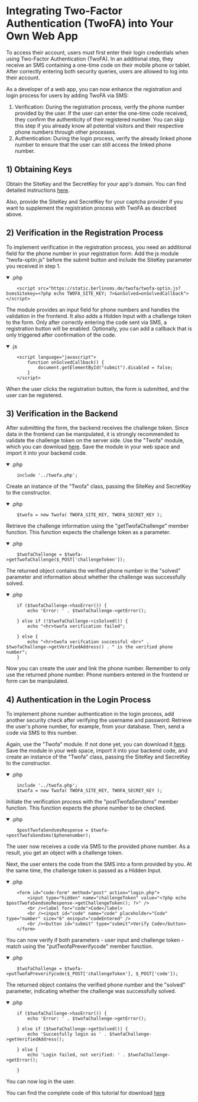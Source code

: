 
# Integrating Two-Factor Authentication (TwoFA) into Your Own Web App

To access their account, users must first enter their login credentials when using Two-Factor Authentication (TwoFA). In an additional step, they receive an SMS containing a one-time code on their mobile phone or tablet. After correctly entering both security queries, users are allowed to log into their account.

As a developer of a web app, you can now enhance the registration and login process for users by adding TwoFA via SMS:
1)	Verification: During the registration process, verify the phone number provided by the user. If the user can enter the one-time code received, they confirm the authenticity of their registered number. You can skip this step if you already know all potential visitors and their respective phone numbers through other processes.
2)	Authentication: During the login process, verify the already linked phone number to ensure that the user can still access the linked phone number.
		
## 1) Obtaining Keys

Obtain the SiteKey and the SecretKey for your app's domain. You can find detailed instructions [here](https://www.berlinsms.de/fuer-entwickler/dokumentation/sitekey-secretkey-generieren/). 

Also, provide the SiteKey and SecretKey for your captcha provider if you want to supplement the registration process with TwoFA as described above.

## 2) Verification in the Registration Process

To implement verification in the registration process, you need an additional field for the phone number in your registration form. Add the js module "twofa-optin.js" before the submit button and include the SiteKey parameter you received in step 1.

<div class="tabs">
<details open><summary>.php</summary>

``` { .php }
    <script src="https://static.berlinsms.de/twofa/twofa-optin.js?bsmsSitekey=<?php echo TWOFA_SITE_KEY; ?>&onSolved=onSolvedCallback"></script>
```

</details>
</div>

The module provides an input field for phone numbers and handles the validation in the frontend. It also adds a Hidden Input with a challenge token to the form. Only after correctly entering the code sent via SMS, a registration button will be enabled. Optionally, you can add a callback that is only triggered after confirmation of the code.

<div class="tabs">
<details open><summary>.js</summary>

``` { .js }
	<script language="javascript">
		function onSolvedCallback() {
			document.getElementById("submit").disabled = false;
		}
	</script>
```

</details>
</div>

When the user clicks the registration button, the form is submitted, and the user can be registered.

## 3) Verification in the Backend

After submitting the form, the backend receives the challenge token. Since data in the frontend can be manipulated, it is strongly recommended to validate the challenge token on the server side. Use the "Twofa" module, which you can download [here](https://static.berlinsms.de/twofa/twofa.zip). Save the module in your web space and import it into your backend code.

<div class="tabs">
<details open><summary>.php</summary>

``` { .php }
	include '../twofa.php';
```

</details>
</div>

Create an instance of the "Twofa" class, passing the SiteKey and SecretKey to the constructor.

<div class="tabs">
<details open><summary>.php</summary>

``` { .php }
	$twofa = new Twofa( TWOFA_SITE_KEY, TWOFA_SECRET_KEY );
```

</details>
</div>

Retrieve the challenge information using the "getTwofaChallenge" member function. This function expects the challenge token as a parameter.

<div class="tabs">
<details open><summary>.php</summary>

``` { .php }
	$twofaChallenge = $twofa->getTwofaChallenge($_POST['challengeToken']);
```

</details>
</div>

The returned object contains the verified phone number in the "solved" parameter and information about whether the challenge was successfully solved.

<div class="tabs">
<details open><summary>.php</summary>

``` { .php }
	if ($twofaChallenge->hasError()) {
		echo 'Error: ' . $twofaChallenge->getError();

	} else if (!$twofaChallenge->isSolved()) {
		echo "<hr>twofa verification failed";

	} else {
		echo "<hr>twofa verifcation successful <br>" . $twofaChallenge->getVerifiedAddress() . " is the verified phone number";
	}
```

</details>
</div>

Now you can create the user and link the phone number. Remember to only use the returned phone number. Phone numbers entered in the frontend or form can be manipulated.

## 4) Authentication in the Login Process

To implement phone number authentication in the login process, add another security check after verifying the username and password: Retrieve the user's phone number, for example, from your database. Then, send a code via SMS to this number.

Again, use the "Twofa" module. If not done yet, you can download it [here](https://static.berlinsms.de/twofa/twofa.zip). Save the module in your web space, import it into your backend code, and create an instance of the "Twofa" class, passing the SiteKey and SecretKey to the constructor.

<div class="tabs">
<details open><summary>.php</summary>

``` { .php }
	include '../twofa.php';
	$twofa = new Twofa( TWOFA_SITE_KEY, TWOFA_SECRET_KEY );
```

</details>
</div>

Initiate the verification process with the "postTwofaSendsms" member function. This function expects the phone number to be checked.

<div class="tabs">
<details open><summary>.php</summary>

``` { .php }
	$postTwofaSendsmsResponse = $twofa->postTwofaSendsms($phonenumber);
```

</details>
</div>

The user now receives a code via SMS to the provided phone number. As a result, you get an object with a challenge token.

Next, the user enters the code from the SMS into a form provided by you. At the same time, the challenge token is passed as a Hidden Input.

<div class="tabs">
<details open><summary>.php</summary>

``` { .php }
    <form id="code-form" method="post" action="login.php">
        <input type="hidden" name="challengeToken" value="<?php echo $postTwofaSendsmsResponse->getChallengeToken(); ?>" />
        <br /><label for="code">Code</label>
        <br /><input id="code" name="code" placeholder="Code" type="number" size="6" oninput="codeEntered" />
        <br /><button id="submit" type="submit">Verify Code</button>
    </form>
```

</details>
</div>

You can now verify if both parameters - user input and challenge token - match using the "putTwofaPreverifycode" member function.

<div class="tabs">
<details open><summary>.php</summary>

``` { .php }
	$twofaChallenge = $twofa->putTwofaPreverifycode($_POST['challengeToken'], $_POST['code']);
```

</details>
</div>

The returned object contains the verified phone number and the "solved" parameter, indicating whether the challenge was successfully solved.

<div class="tabs">
<details open><summary>.php</summary>

``` { .php }
	if ($twofaChallenge->hasError()) {
        echo 'Error: ' . $twofaChallenge->getError();

    } else if ($twofaChallenge->getSolved()) {
        echo 'Succesfully login as ' . $twofaChallenge->getVerifiedAddress();

    } else {
        echo 'Login failed, not verified: ' . $twofaChallenge->getError();

    }
```

</details>
</div>

You can now log in the user.

You can find the complete code of this tutorial for download [here](https://static.berlinsms.de/twofa/twofa_with_modules.zip)